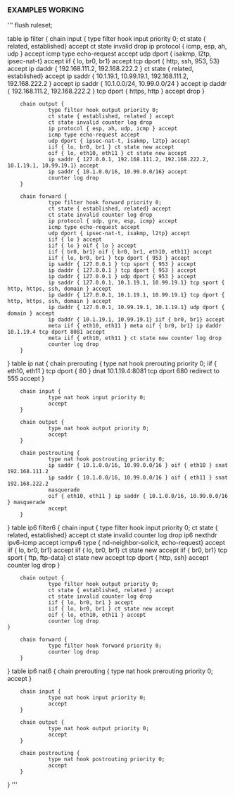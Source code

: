 
### EXAMPLE5 WORKING
'''
flush ruleset;

table ip filter {
        chain input {
                 type filter hook input priority 0;
                 ct state { related, established} accept
                 ct state invalid drop
                 ip protocol { icmp, esp, ah, udp } accept
                 icmp type echo-request accept
                 udp dport { isakmp, l2tp, ipsec-nat-t} accept
                 iif { lo, br0, br1} accept
                 tcp dport { http, ssh, 953, 53} accept
                 ip daddr { 192.168.111.2, 192.168.222.2 } ct state { related, established} accept
                 ip saddr { 10.1.19.1, 10.99.19.1, 192.168.111.2, 192.168.222.2 } accept
                 ip saddr { 10.1.0.0/24, 10.99.0.0/24 } accept
                 ip daddr { 192.168.111.2, 192.168.222.2 } tcp dport { https, http } accept
                 drop
        }

        chain output {
                 type filter hook output priority 0;
                 ct state { established, related } accept
                 ct state invalid counter log drop
                 ip protocol { esp, ah, udp, icmp } accept
                 icmp type echo-request accept
                 udp dport { ipsec-nat-t, isakmp, l2tp} accept
                 iif { lo, br0, br1 } ct state new accept
                 oif { lo, eth10, eth11 } ct state new accept
                 ip saddr { 127.0.0.1, 192.168.111.2, 192.168.222.2, 10.1.19.1, 10.99.19.1} accept
                 ip saddr { 10.1.0.0/16, 10.99.0.0/16} accept
                 counter log drop
        }

        chain forward {
                 type filter hook forward priority 0;
                 ct state { established, related} accept
                 ct state invalid counter log drop
                 ip protocol { udp, gre, esp, icmp} accept
                 icmp type echo-request accept
                 udp dport { ipsec-nat-t, isakmp, l2tp} accept
                 iif { lo } accept
                 iif { lo } oif { lo } accept
                 iif { br0, br1} oif { br0, br1, eth10, eth11} accept
                 iif { lo, br0, br1 } tcp dport { 953 } accept
                 ip saddr { 127.0.0.1 } tcp sport { 953 } accept
                 ip daddr { 127.0.0.1 } tcp dport { 953 } accept
                 ip daddr { 127.0.0.1 } udp dport { 953 } accept
                 ip saddr { 127.0.0.1, 10.1.19.1, 10.99.19.1} tcp sport { http, https, ssh, domain } accept
                 ip daddr { 127.0.0.1, 10.1.19.1, 10.99.19.1} tcp dport { http, https, ssh, domain } accept
                 ip daddr { 127.0.0.1, 10.99.19.1, 10.1.19.1} udp dport { domain } accept
                 ip daddr { 10.1.19.1, 10.99.19.1} iif { br0, br1} accept
                 meta iif { eth10, eth11 } meta oif { br0, br1} ip daddr 10.1.19.4 tcp dport 8081 accept
                 meta iif { eth10, eth11 } ct state new counter log drop
                 counter log drop
        }
}
table ip nat {
        chain prerouting {
                 type nat hook prerouting priority 0;
                 iif { eth10, eth11 } tcp dport { 80 } dnat 10.1.19.4:8081
                 tcp dport 680 redirect to 555
                 accept
        }

        chain input {
                 type nat hook input priority 0;
                 accept
        }

        chain output {
                 type nat hook output priority 0;
                 accept
        }

        chain postrouting {
                 type nat hook postrouting priority 0;
                 ip saddr { 10.1.0.0/16, 10.99.0.0/16 } oif { eth10 } snat 192.168.111.2
                 ip saddr { 10.1.0.0/16, 10.99.0.0/16 } oif { eth11 } snat 192.168.222.2
                 masquerade
                 oif { eth10, eth11 } ip saddr { 10.1.0.0/16, 10.99.0.0/16 } masquerade
                 accept
        }
}
table ip6 filter6 {
        chain input {
                 type filter hook input priority 0;
                 ct state { related, established} accept
                 ct state invalid counter log drop
                 ip6 nexthdr ipv6-icmp accept
                 icmpv6 type { nd-neighbor-solicit, echo-request} accept
                 iif { lo, br0, br1} accept
                 iif { lo, br0, br1} ct state new accept
                 iif { br0, br1} tcp sport { ftp, ftp-data} ct state new accept
                 tcp dport { http, ssh} accept
                 counter log drop
        }

        chain output {
                 type filter hook output priority 0;
                 ct state { established, related } accept
                 ct state invalid counter log drop
                 iif { lo, br0, br1 } accept
                 iif { lo, br0, br1 } ct state new accept
                 oif { lo, eth10, eth11 } accept
                 counter log drop
    }

        chain forward {
                 type filter hook forward priority 0;
                 counter log drop
        }
}
table ip6 nat6 {
        chain prerouting {
                 type nat hook prerouting priority 0;
                 accept
        }

        chain input {
                 type nat hook input priority 0;
                 accept
        }

        chain output {
                 type nat hook output priority 0;
                 accept
        }

        chain postrouting {
                 type nat hook postrouting priority 0;
                 accept
        }
}
'''
